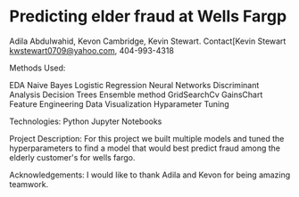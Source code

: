 # Predicting elder fraud at Wells Fargp
Adila Abdulwahid, Kevon Cambridge, Kevin Stewart.
Contact[Kevin Stewart kwstewart0709@yahoo.com, 404-993-4318


Methods Used:

EDA
Naive Bayes
Logistic Regression
Neural Networks
Discriminant Analysis
Decision Trees
Ensemble method
GridSearchCv
GainsChart
Feature Engineering
Data Visualization
Hyparameter Tuning


Technologies:
Python
Jupyter Notebooks

Project Description:
For this project we built multiple models and tuned the hyperparameters to find a model that would best predict fraud among the elderly customer's for wells fargo. 

Acknowledgements:
I would like to thank Adila and Kevon for being amazing teamwork.
